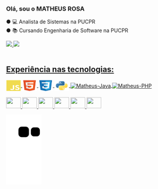### Olá, sou o MATHEUS ROSA

● 💻 Analista de Sistemas na PUCPR
<br>
● 📚 Cursando Engenharia de Software na PUCPR
<br>
<div>
<a href="https://github.com/mhrrosa">
<img height="180em" src="https://github-readme-stats.vercel.app/api/top-langs/?username=mhrrosa&layout=compact&langs_count=7&theme=dracula"/>
<img height="180em" src="https://github-readme-stats.vercel.app/api?username=mhrrosa&show_icons=true&theme=dracula&include_all_commits=true&count_private=true"/>
</div>

  
<div style="display: inline_block"><br>
  <h2> Experiência nas tecnologias:</h2>
  <img align="center" alt="Matheus-Js" height="30" width="40" src="https://raw.githubusercontent.com/devicons/devicon/master/icons/javascript/javascript-plain.svg">
  <img align="center" alt="Matheus-HTML" height="30" width="40" src="https://raw.githubusercontent.com/devicons/devicon/master/icons/html5/html5-original.svg">
  <img align="center" alt="Matheus-CSS" height="30" width="40" src="https://raw.githubusercontent.com/devicons/devicon/master/icons/css3/css3-original.svg">
  <img align="center" alt="Matheus-Python" height="30" width="40" src="https://raw.githubusercontent.com/devicons/devicon/master/icons/python/python-original.svg">
  <img align="center" alt="Matheus-Java" height="30" width="40" src="https://cdn.jsdelivr.net/gh/devicons/devicon/icons/java/java-original.svg">
  <img align="center" alt="Matheus-PHP" height="30" width="40" src="https://cdn.jsdelivr.net/gh/devicons/devicon/icons/php/php-original.svg">
</div>
<div style="display: inline_block"><br>
  <img src="https://cdn.jsdelivr.net/gh/devicons/devicon/icons/pandas/pandas-original-wordmark.svg" height="30" width="40" />              
  <img src="https://cdn.jsdelivr.net/gh/devicons/devicon/icons/mysql/mysql-original.svg"  height="30" width="40"/>
  <img src="https://cdn.jsdelivr.net/gh/devicons/devicon/icons/postgresql/postgresql-plain.svg" height="30" width="40"/>  
  <img src="https://cdn.jsdelivr.net/gh/devicons/devicon/icons/bootstrap/bootstrap-plain.svg" height="30" width="40"/>
  <img src="https://cdn.jsdelivr.net/gh/devicons/devicon/icons/c/c-plain.svg" height="30" width="40"/>        
  <img src="https://cdn.jsdelivr.net/gh/devicons/devicon/icons/cplusplus/cplusplus-plain.svg" height="30" width="40"/>
          
  ![Snake animation](https://github.com/mhrrosa/mhrrosa/blob/output/github-contribution-grid-snake.svg)
 
</div>

